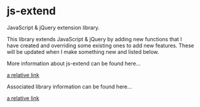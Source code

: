 js-extend
=

JavaScript & jQuery extension library.

This library extends JavaScript & jQuery by adding new functions that I have created and overriding some existing ones to add new features.  These will be updated when I make something new and listed below.

More information about js-extend can be found here...

[a relative link](js-extend.md)

Associated library information can be found here...

[a relative link](custom-events.md)


